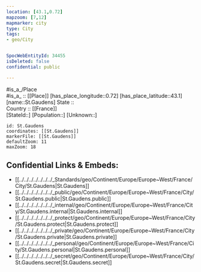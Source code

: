 ```yaml
---
location: [43.1,0.72] 
mapzoom: [7,12] 
mapmarker: city 
type: City
tags:
- geo/City


SpocWebEntityId: 34455
isDeleted: false
confidential: public

---
```

#is_a_/Place  
#is_a_ :: [[Place]] 
[has_place_longitude::0.72] 
[has_place_latitude::43.1] 
[name::St.Gaudens] 
State ::  
Country :: [[France]]  
[StateId::] 
[Population::] 
[Unknown::] 


```leaflet
id: St.Gaudens
coordinates: [[St.Gaudens]] 
markerFile: [[St.Gaudens]] 
defaultZoom: 11 
maxZoom: 18
```


## Confidential Links & Embeds: 
- [[../../../../../../../_Standards/geo/Continent/Europe/Europe~West/France/City/St.Gaudens|St.Gaudens]] 
- [[../../../../../../../_public/geo/Continent/Europe/Europe~West/France/City/St.Gaudens.public|St.Gaudens.public]] 
- [[../../../../../../../_internal/geo/Continent/Europe/Europe~West/France/City/St.Gaudens.internal|St.Gaudens.internal]] 
- [[../../../../../../../_protect/geo/Continent/Europe/Europe~West/France/City/St.Gaudens.protect|St.Gaudens.protect]] 
- [[../../../../../../../_private/geo/Continent/Europe/Europe~West/France/City/St.Gaudens.private|St.Gaudens.private]] 
- [[../../../../../../../_personal/geo/Continent/Europe/Europe~West/France/City/St.Gaudens.personal|St.Gaudens.personal]] 
- [[../../../../../../../_secret/geo/Continent/Europe/Europe~West/France/City/St.Gaudens.secret|St.Gaudens.secret]] 
